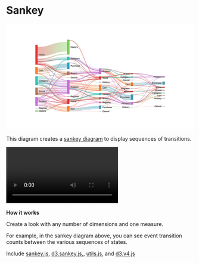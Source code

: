 #  Sankey


![](sankey.png)

This diagram creates a [sankey diagram](https://en.wikipedia.org/wiki/Sankey_diagram) to display sequences of transitions.

![](sankey.mov)

**How it works**

Create a look with any number of dimensions and one measure.

For example, in the sankey diagram above, you can see event transition counts between the various sequences of states.

Include [sankey.js](/sankey.js), [d3.sankey.js](/d3.sankey.js),, [utils.js](../common/utils.js), and [d3.v4.js](../common/d3.v4.js)
